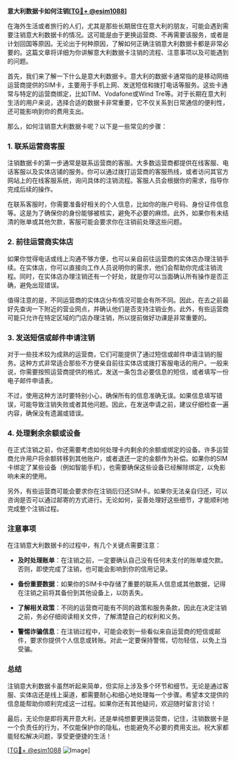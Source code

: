 **意大利数据卡如何注销[[TG💪+ @esim1088](https://t.me/s/esim1088)]**

在海外生活或者旅行的人们，尤其是那些长期居住在意大利的朋友，可能会遇到需要注销意大利数据卡的情况。这可能是由于更换运营商、不再需要该服务，或者是计划回国等原因。无论出于何种原因，了解如何正确注销意大利数据卡都是非常必要的。这篇文章将详细为你讲解意大利数据卡注销的流程、注意事项以及可能遇到的问题。

首先，我们来了解一下什么是意大利数据卡。意大利的数据卡通常指的是移动网络运营商提供的SIM卡，主要用于手机上网、发送短信和拨打电话等服务。这些卡通常与特定的运营商绑定，比如TIM、Vodafone或Wind Tre等。对于长期在意大利生活的用户来说，选择合适的数据卡非常重要，它不仅关系到日常通信的便利性，还可能影响到你的费用支出。

那么，如何注销意大利数据卡呢？以下是一些常见的步骤：

### 1. **联系运营商客服**
   注销数据卡的第一步通常是联系运营商的客服。大多数运营商都提供在线客服、电话客服以及实体店铺的服务。你可以通过拨打运营商的客服热线，或者访问其官方网站上的在线客服系统，询问具体的注销流程。客服人员会根据你的需求，指导你完成后续的操作。

   在联系客服时，你需要准备好相关的个人信息，比如你的账户号码、身份证件信息等。这是为了确保你的身份能够被核实，避免不必要的麻烦。此外，如果你有未结清的账单或其他欠款，客服可能会要求你在注销前处理这些问题。

### 2. **前往运营商实体店**
   如果你觉得电话或线上沟通不够方便，也可以亲自前往运营商的实体店办理注销手续。在实体店，你可以直接向工作人员说明你的需求，他们会帮助你完成注销流程。同时，在实体店办理注销还有一个好处，就是你可以当面确认所有操作是否正确，避免出现错误。

   值得注意的是，不同运营商的实体店分布情况可能会有所不同。因此，在去之前最好先查询一下附近的营业网点，并确认他们是否支持注销业务。此外，有些运营商可能只允许在特定区域的门店办理注销，所以提前做好功课是非常重要的。

### 3. **发送短信或邮件申请注销**
   对于一些技术较为成熟的运营商，它们可能提供了通过短信或邮件申请注销的服务。这种方式非常适合那些不方便亲自前往实体店或拨打客服电话的用户。一般来说，你需要按照运营商提供的格式，发送一条包含必要信息的短信，或者填写一份电子邮件申请表。

   不过，使用这种方法时要特别小心，确保所有的信息准确无误。如果信息填写错误，可能导致注销失败或者其他问题。因此，在发送申请之前，建议仔细检查一遍内容，确保没有遗漏或错误。

### 4. **处理剩余余额或设备**
   在正式注销之前，你还需要考虑如何处理卡内剩余的余额或绑定的设备。许多运营商允许用户将余额转移到其他账户，或者退还一定的金额作为补偿。如果你的SIM卡绑定了某些设备（例如智能手机），也需要确保这些设备已经解除绑定，以免影响未来的使用。

   另外，有些运营商可能会要求你在注销后归还SIM卡。如果你无法亲自归还，可以咨询是否可以通过邮寄的方式进行。无论如何，妥善处理好这些细节，才能顺利地完成整个注销过程。

### 注意事项

在注销意大利数据卡的过程中，有几个关键点需要注意：

- **及时处理账单**：在注销之前，一定要确认自己没有任何未支付的账单或欠款。否则，即使完成了注销，也可能会影响到你的信用记录。
  
- **备份重要数据**：如果你的SIM卡中存储了重要的联系人信息或其他数据，记得在注销之前将其备份到其他设备上，以防丢失。

- **了解相关政策**：不同的运营商可能有不同的政策和服务条款，因此在决定注销之前，务必仔细阅读相关文件，了解清楚自己的权利和义务。

- **警惕诈骗信息**：在注销过程中，可能会收到一些看似来自运营商的短信或邮件，要求你提供个人信息或转账。对此一定要保持警惕，切勿轻信，以免上当受骗。

### 总结

注销意大利数据卡虽然听起来简单，但实际上涉及多个环节和细节。无论是通过客服、实体店还是线上渠道，都需要耐心和细心地处理每一个步骤。希望本文提供的信息能帮助你顺利完成这一过程。如果你还有其他疑问，欢迎随时留言讨论！

最后，无论你是即将离开意大利，还是单纯想要更换运营商，记住，注销数据卡是一个负责任的行为，不仅能保护你的隐私，也能避免不必要的费用支出。祝大家都能轻松解决问题，享受更便捷的生活！

[[TG💪+ @esim1088](https://t.me/s/esim1088) ![Image](https://i.postimg.cc/4NQfJmqS/Snipaste-2025-05-13-00-14-12.png)]